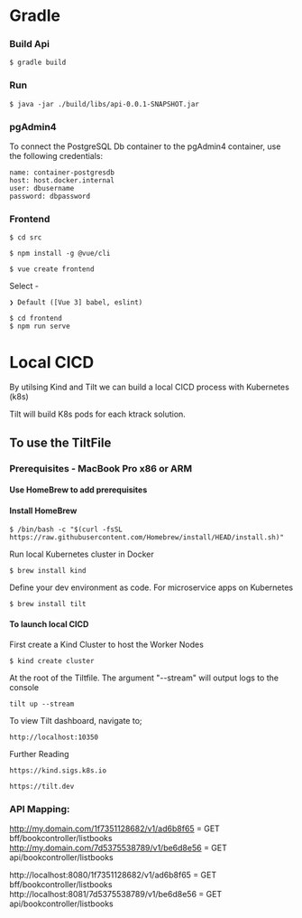 # Gradle #
### Build Api ###
```console
$ gradle build
```

### Run ###
```console
$ java -jar ./build/libs/api-0.0.1-SNAPSHOT.jar
```

### pgAdmin4 ###

To connect the PostgreSQL Db container to the pgAdmin4 container, use the following credentials:

```
name: container-postgresdb
host: host.docker.internal
user: dbusername
password: dbpassword
```

### Frontend ###

```console
$ cd src 

$ npm install -g @vue/cli

$ vue create frontend
```

Select -
```console
❯ Default ([Vue 3] babel, eslint) 
```
```console
$ cd frontend
$ npm run serve
```

# Local CICD

By utilsing Kind and Tilt we can build a local CICD process with Kubernetes (k8s)

Tilt will build K8s pods for each ktrack solution.

## To use the TiltFile
### Prerequisites - MacBook Pro x86 or ARM

#### Use HomeBrew to add prerequisites

#### Install HomeBrew
```
$ /bin/bash -c "$(curl -fsSL https://raw.githubusercontent.com/Homebrew/install/HEAD/install.sh)"
```

Run local Kubernetes cluster in Docker
```
$ brew install kind
```

Define your dev environment as code. For microservice apps on Kubernetes
```
$ brew install tilt
```
#### To launch local CICD

First create a Kind Cluster to host the Worker Nodes
```
$ kind create cluster
```

At the root of the Tiltfile. The argument "--stream" will output logs to the console
```
tilt up --stream
```
To view Tilt dashboard, navigate to;
```
http://localhost:10350
```


Further Reading
```
https://kind.sigs.k8s.io
```
```
https://tilt.dev
```


### API Mapping: ###
http://my.domain.com/1f7351128682/v1/ad6b8f65 = GET bff/bookcontroller/listbooks
http://my.domain.com/7d5375538789/v1/be6d8e56 = GET api/bookcontroller/listbooks


http://localhost:8080/1f7351128682/v1/ad6b8f65 = GET bff/bookcontroller/listbooks
http://localhost:8081/7d5375538789/v1/be6d8e56 = GET api/bookcontroller/listbooks